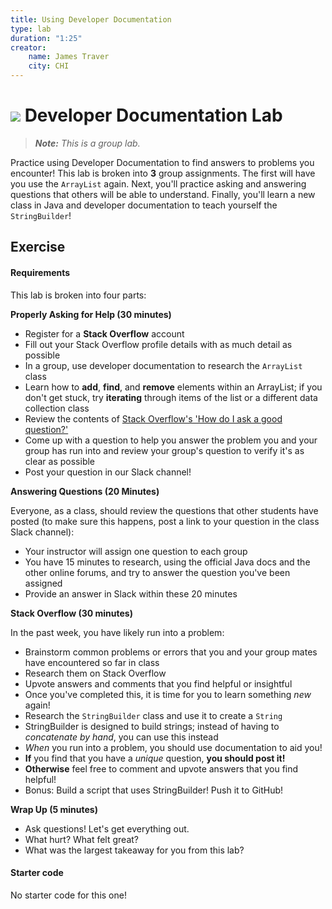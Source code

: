 ```yaml
---
title: Using Developer Documentation
type: lab
duration: "1:25"
creator:
    name: James Traver
    city: CHI
---
```


# ![](https://ga-dash.s3.amazonaws.com/production/assets/logo-9f88ae6c9c3871690e33280fcf557f33.png) Developer Documentation Lab

> ***Note:*** _This is a group lab._

Practice using Developer Documentation to find answers to problems you encounter! This lab is broken into **3** group assignments. The first will have you use the `ArrayList` again. Next, you'll practice asking and answering questions that others will be able to understand. Finally, you'll learn a new class in Java and developer documentation to teach yourself the `StringBuilder`!

## Exercise

#### Requirements

This lab is broken into four parts:

**Properly Asking for Help (30 minutes)**

- Register for a **Stack Overflow** account
- Fill out your Stack Overflow profile details with as much detail as possible
- In a group, use developer documentation to research the `ArrayList` class
- Learn how to **add**, **find**, and **remove** elements within an ArrayList; if you don't get stuck, try **iterating** through items of the list or a different data collection class
- Review the contents of [Stack Overflow's 'How do I ask a good question?'](http://stackoverflow.com/help/how-to-ask)
- Come up with a question to help you answer the problem you and your group has run into and review your group's question to verify it's as clear as possible
- Post your question in our Slack channel!

**Answering Questions (20 Minutes)**

Everyone, as a class, should review the questions that other students have posted (to make sure this happens, post a link to your question in the class Slack channel):

- Your instructor will assign one question to each group
- You have 15 minutes to research, using the official Java docs and the other online forums, and try to answer the question you've been assigned
- Provide an answer in Slack within these 20 minutes

**Stack Overflow (30 minutes)**

In the past week, you have likely run into a problem:

- Brainstorm common problems or errors that you and your group mates have encountered so far in class
- Research them on Stack Overflow
- Upvote answers and comments that you find helpful or insightful
- Once you've completed this, it is time for you to learn something _new_ again!
- Research the `StringBuilder` class and use it to create a `String`
- StringBuilder is designed to build strings; instead of having to _concatenate by hand_, you can use this instead
- _When_ you run into a problem, you should use documentation to aid you!
- **If** you find that you have a _unique_ question, **you should post it!**
- **Otherwise** feel free to comment and upvote answers that you find helpful!
- Bonus: Build a script that uses StringBuilder! Push it to GitHub!

**Wrap Up (5 minutes)**

- Ask questions! Let's get everything out.
- What hurt? What felt great?
- What was the largest takeaway for you from this lab?

#### Starter code

No starter code for this one!

